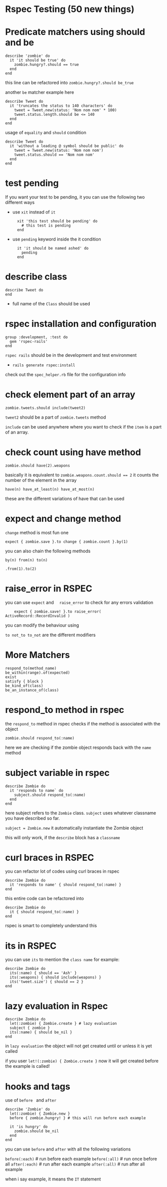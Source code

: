 # Rspec Testing (50 new things)

# Predicate matchers using should and be

	describe 'zombie' do 
	  it 'it should be true' do
	    zombie.hungry?.should == true
	  end
	end

this line can be refactored into `zombie.hungry?.should be_true`

another `be` matcher example here

	describe Tweet do
	  it 'truncates the status to 140 characters' do
	    tweet = Tweet.new(status: 'Nom nom nom' * 100)
	    tweet.status.length.should be <= 140
	  end
	end

usage of `equality` and `should` condition

	describe Tweet do
	  it 'without a leading @ symbol should be public' do
	    tweet = Tweet.new(status: 'Nom nom nom')
	    tweet.status.should == 'Nom nom nom'
	  end
	end

# test pending 

If you want your test to be pending, it you can use the following two different ways

- use `xit` instead of `it`

		xit 'this test should be pending' do
		  # this test is pending
		end

- use `pending` keyword inside the it condition

		it 'it should be named ashed' do
		  pending
		end  

# describe class 

	describe Tweet do 
	end

- full name of the `Class` should be used  

# rspec installation and configuration

	group :development, :test do
	  gem 'rspec-rails'
	end

`rspec rails` should be in the development and test environment

- `rails generate rspec:install`

check out the `spec_helper.rb` file for the configuration info

# check element part of an array

`zombie.tweets.should include(tweet2)`

`tweet2` should be a part of `zombie.tweets` method

`include` can be used anywhere where you want to check if the `item` is a part of an array.

# check count using have method

`zombie.should have(2).weapons`

basically it is equivalent to `zombie.weapons.count.should == 2` 
it counts the number of the element in the array

`have(n)
have_at_least(n)
have_at_most(n)`

these are the different variations of have that can be used


# expect and change method 

`change` method is most fun one

`expect { zombie.save }.to change { zombie.count }.by(1)`

you can also chain the following methods

`by(n)
from(n)
to(n)`

`.from(1).to(2)`

# raise_error in RSPEC

you can use `expect` and `	raise_error` to check for any errors validation

		expect { zombie.save! }.to raise_error( ActiveRecord::RecordInvalid )

you can modify the behaviour using

`to
not_to
to_not`  are the different modifiers

# More Matchers

	respond_to(method_name)
	be_within(range).of(expected)
	exist
	satisfy { block }
	be_kind_of(class)
	be_an_instance_of(class)

	
# respond_to method in rspec

the `respond_to` method in rspec checks if the method is associated with the object

`zombie.should respond_to(:name)`

here we are checking if the zombie object responds back with the `name` method


# subject variable in rspec
	describe Zombie do 
	  it 'responds to name` do 
	    subject.should respond_to(:name)
	  end
	end

here subject refers to the `Zombie` class. `subject` uses whatever classname you have described so far.

`subject = Zombie.new` it automatically instantiate the Zombie object

this will only work, if the `describe` block has a `classname`


# curl braces in RSPEC

you can refactor lot of codes using curl braces in rspec

	describe Zombie do
	  it 'responds to name' { should respond_to(:name) } 
	end

this entire code can be refactored into

	describe Zombie do 
	  it { should respond_to(:name) }
	end

rspec is smart to completely understand this

# its in RSPEC

you can use `its` to mention the `class name` for example:

	describe Zombie do
	  its(:name) { should == 'Ash' }
	  its(:weapons) { should include(weapons) }
	  its('tweet.size') { should == 2 }
	end

# lazy evaluation in Rspec

	describe Zombie do 
	  let(:zombie) { Zombie.create } # lazy evaluation 
	  subject { zombie }
	  its(:name) { should be_nil }
	end

in `lazy evaluation` the object will not get created until or unless it is yet called

if you user `let!(:zombie) { Zombie.create }` now it will get created before the example is called!

# hooks and tags

use of `before ` and `after` 

	describe 'Zombie' do 
	  let(:zombie) { Zombie.new }
	  before { zombie.hungry! } # this will run before each example
	  
	  it 'is hungry' do 
	    zombie.should be_nil
	  end 
	end
you can use `before` and `after` with all the following variations

`before(:each)` # run before each example
`before(:all)` # run once before all
`after(:each)` # run after each example
`after(:all)` # run after all example

 when i say example, it means the `IT` statement




















 


















  
  























































































  

















